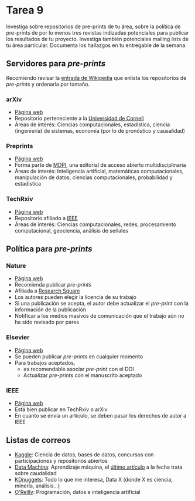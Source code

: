 # Tarea 9

Investiga sobre repositorios de pre-prints de tu área, sobre la política de pre-prints de por lo menos tres revistas indizadas potenciales para publicar los resultados de tu proyecto. Investiga también potenciales mailing lists de tu área particular. Documenta los hallazgos en tu entregable de la semana.

## Servidores para _pre-prints_

Recomiendo revisar la [entrada de Wikipedia](https://en.wikipedia.org/wiki/List_of_preprint_repositories) que enlista los repositorios de _pre-prints_ y ordenarla por tamaño.

### arXiv
* [Página web](https://arxiv.org/)
* Repositorio perteneciente a la [Universidad de Cornell](https://www.cornell.edu/)
* Áreas de interés: Ciencias computacionales, estadística, ciencia (ingeniería) de sistemas, economía (por lo de pronóstico y causalidad)

### Preprints
* [Página web](https://www.preprints.org/)
* Forma parte de [MDPI](https://www.mdpi.com/), una editorial de acceso abierto multidisciplinaria
* Áreas de interés: Inteligencia artificial, matemáticas computacionales, manipulación de datos, ciencias computacionales, probabilidad y estadística

### TechRxiv
* [Página web](https://www.techrxiv.org/)
* Repositorio afiliado a [IEEE](https://www.ieee.org/)
* Áreas de interés: Ciencias computacionales, redes, procesamiento computacional, geociencia, análisis de señales

## Política para _pre-prints_

### Nature
* [Página web](https://www.nature.com/nature-portfolio/editorial-policies/preprints-and-conference-proceedings)
* Recomienda publicar _pre-prints_
* Afiliada a [Research Square](https://www.researchsquare.com/)
* Los autores pueden elegir la licencia de su trabajo
* Si una publicación se acepta, el autor debe actualizar el _pre-print_ con la información de la publicación
* Notificar a los medios masivos de comunicación que el trabajo aún no ha sido revisado por pares

### Elsevier
* [Página web](https://www.elsevier.com/about/policies/sharing)
* Se pueden publicar _pre-prints_ en cualquier momento
* Para trabajos aceptados, 
    * es recomendable asociar _pre-print_ con el DOI
    * Actualizar _pre-prints_ con el manuscrito aceptado

### IEEE
* [Página web](https://cis.ieee.org/publications/t-emerging-topics-in-ci/tetci-ieee-preprint-policy)
* Está bien publicar en TechRxiv o arXiv
* En cuanto se envía un artículo, se deben pasar los derechos de autor a IEEE

## Listas de correos

* [Kaggle](https://www.kaggle.com/): Ciencia de datos, bases de datos, concursos con participaciones y repositorios abiertos
* [Data Machina](https://datamachina.substack.com): Aprendizaje máquina, el [último artículo](https://datamachina.substack.com/p/data-machina-150) a la fecha trata sobre caudalidad
* [KDnuggets](https://www.kdnuggets.com/): Todo lo que me interesa, Data X (donde X es ciencia, minería, análisis...)
* [O'Reilly](https://www.oreilly.com/emails/newsletters/): Programación, datos e inteligencia artificial
